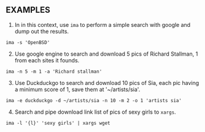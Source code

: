 ## EXAMPLES

1. In in this context, use `ima` to perform a simple search with google and dump out the results.

```{bash}
ima -s 'OpenBSD'
```

2. Use google engine to search and download 5 pics of Richard Stallman, 1 from each sites it founds.

```{bash}
ima -n 5 -m 1 -a 'Richard stallman'
```

3. Use Duckduckgo to search and download 10 pics of Sia, each pic having a minimum score of 1, save them at '~/artists/sia'.

```{bash}
ima -e duckduckgo -d ~/artists/sia -n 10 -m 2 -o 1 'artists sia'
```

4. Search and pipe download link list of pics of sexy girls to `xargs`.

```{bash}
ima -l '{l}' 'sexy girls' | xargs wget 
```
